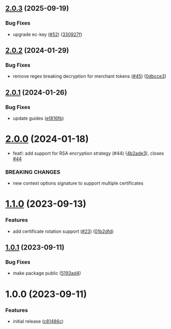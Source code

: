 ## [2.0.3](https://github.com/Basis-Theory/apple-pay-js/compare/v2.0.2...v2.0.3) (2025-09-19)


### Bug Fixes

* upgrade ec-key ([#52](https://github.com/Basis-Theory/apple-pay-js/issues/52)) ([330927f](https://github.com/Basis-Theory/apple-pay-js/commit/330927fa671b9f9fb563b9f65f299777eeaec6cf))

## [2.0.2](https://github.com/Basis-Theory/apple-pay-js/compare/v2.0.1...v2.0.2) (2024-01-29)


### Bug Fixes

* remove regex breaking decryption for merchant tokens ([#45](https://github.com/Basis-Theory/apple-pay-js/issues/45)) ([0dbcce3](https://github.com/Basis-Theory/apple-pay-js/commit/0dbcce320fa5ce3e192735c0079aefab7a4cf422))

## [2.0.1](https://github.com/Basis-Theory/apple-pay-js/compare/v2.0.0...v2.0.1) (2024-01-26)


### Bug Fixes

* update guides ([e1816fb](https://github.com/Basis-Theory/apple-pay-js/commit/e1816fb25011b32c59550198a8e5b376370434c5))

# [2.0.0](https://github.com/Basis-Theory/apple-pay-js/compare/v1.1.0...v2.0.0) (2024-01-18)


* feat!: add support for RSA encryption strategy (#44) ([4b2ade3](https://github.com/Basis-Theory/apple-pay-js/commit/4b2ade355c7a8cec267b4357c52982168c3ac845)), closes [#44](https://github.com/Basis-Theory/apple-pay-js/issues/44)


### BREAKING CHANGES

* new context options signature to support multiple certificates

# [1.1.0](https://github.com/Basis-Theory/apple-pay-js/compare/v1.0.1...v1.1.0) (2023-09-13)


### Features

* add certificate rotation support ([#23](https://github.com/Basis-Theory/apple-pay-js/issues/23)) ([01b2dfd](https://github.com/Basis-Theory/apple-pay-js/commit/01b2dfdf56037a607eb49d4f33d1863ee50a979f))

## [1.0.1](https://github.com/Basis-Theory/apple-pay-js/compare/v1.0.0...v1.0.1) (2023-09-11)


### Bug Fixes

* make package public ([5193ad4](https://github.com/Basis-Theory/apple-pay-js/commit/5193ad40d447d7457e0805995e743fee27f73a57))

# 1.0.0 (2023-09-11)


### Features

* initial release ([c81486c](https://github.com/Basis-Theory/apple-pay-js/commit/c81486cb063e49a0ceca433a6761d1bf373b1453))
